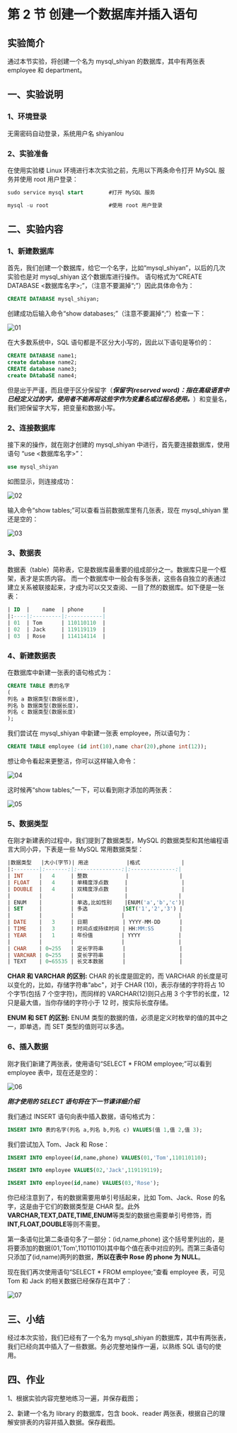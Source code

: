 # 第 2 节 创建一个数据库并插入语句

## 实验简介

通过本节实验，将创建一个名为 mysql_shiyan 的数据库，其中有两张表 employee 和 department。

## 一、实验说明

### 1、环境登录

无需密码自动登录，系统用户名 shiyanlou

### 2、实验准备

在使用实验楼 Linux 环境进行本次实验之前，先用以下两条命令打开 MySQL 服务并使用 root 用户登录：

```sql
sudo service mysql start        #打开 MySQL 服务

mysql -u root                   #使用 root 用户登录 
```

## 二、实验内容

### 1、新建数据库

首先，我们创建一个数据库，给它一个名字，比如“mysql_shiyan”，以后的几次实验也是对 mysql_shiyan 这个数据库进行操作。 语句格式为“CREATE DATABASE <数据库名字>;”，（注意不要漏掉“;”）因此具体命令为：

```sql
CREATE DATABASE mysql_shiyan; 
```

创建成功后输入命令“show databases;”（注意不要漏掉“;”）检查一下：

![01](img/bbeec6d3749c0e18e13ade3c395e5bca.jpg)

在大多数系统中，SQL 语句都是不区分大小写的，因此以下语句是等价的：

```sql
CREATE DATABASE name1;
create database name2;
CREATE database name3;
create DAtabaSE name4; 
```

但是出于严谨，而且便于区分保留字（***保留字(reserved word)：指在高级语言中已经定义过的字，使用者不能再将这些字作为变量名或过程名使用。***）和变量名，我们把保留字大写，把变量和数据小写。

### 2、连接数据库

接下来的操作，就在刚才创建的 mysql_shiyan 中进行，首先要连接数据库，使用语句 “use <数据库名字>”：

```sql
use mysql_shiyan 
```

如图显示，则连接成功：

![02](img/61a3986d3bb0521b36ab1d89b09b938e.jpg)

输入命令“show tables;”可以查看当前数据库里有几张表，现在 mysql_shiyan 里还是空的：

![03](img/0e386195c2d575ec62fa7d024707615b.jpg)

### 3、数据表

数据表（table）简称表，它是数据库最重要的组成部分之一。数据库只是一个框架，表才是实质内容。 而一个数据库中一般会有多张表，这些各自独立的表通过建立关系被联接起来，才成为可以交叉查阅、一目了然的数据库。如下便是一张表：

```sql
| ID  |    name  | phone      |
|:----|:---------|:-----------|
| 01  | Tom      | 110110110  |
| 02  | Jack     | 119119119  |
| 03  | Rose     | 114114114  |
```

### 4、新建数据表

在数据库中新建一张表的语句格式为：

```sql
CREATE TABLE 表的名字
(
列名 a 数据类型(数据长度),
列名 b 数据类型(数据长度)，
列名 c 数据类型(数据长度)
); 
```

我们尝试在 mysql_shiyan 中新建一张表 employee，所以语句为：

```sql
CREATE TABLE employee (id int(10),name char(20),phone int(12)); 
```

想让命令看起来更整洁，你可以这样输入命令：

![04](img/3853e561e30ed48565d72629aabb5214.jpg)

这时候再“show tables;”一下，可以看到刚才添加的两张表：

![05](img/3bc927cd0fdadd5c64b06835ac22088c.jpg)

### 5、数据类型

在刚才新建表的过程中，我们提到了数据类型，MySQL 的数据类型和其他编程语言大同小异，下表是一些 MySQL 常用数据类型：

```sql
|数据类型   |大小(字节)| 用途            |格式             |
|:--------|:-------:|:--------------:|:--------------:|
| INT     |   4     | 整数            |                |
| FLOAT   |   4     | 单精度浮点数     |                 |
| DOUBLE  |   4     | 双精度浮点数     |                 |
|         |         |                |                |
| ENUM    |         | 单选,比如性别    |ENUM('a','b','c')|
| SET     |         | 多选           |SET('1','2','3') |
|         |         |               |                 |
| DATE    |   3     | 日期           | YYYY-MM-DD      |
| TIME    |   3     | 时间点或持续时间 | HH:MM:SS        |
| YEAR    |   1     | 年份值         | YYYY            |
|         |         |               |                 |
| CHAR    | 0~255   | 定长字符串      |                 |
| VARCHAR | 0~255   | 变长字符串      |                 |
| TEXT    | 0~65535 | 长文本数据      |                 |
```

**CHAR 和 VARCHAR 的区别:** CHAR 的长度是固定的，而 VARCHAR 的长度是可以变化的，比如，存储字符串“abc"，对于 CHAR (10)，表示存储的字符将占 10 个字节(包括 7 个空字符)，而同样的 VARCHAR(12)则只占用 3 个字节的长度，12 只是最大值，当你存储的字符小于 12 时，按实际长度存储。

**ENUM 和 SET 的区别:** ENUM 类型的数据的值，必须是定义时枚举的值的其中之一，即单选，而 SET 类型的值则可以多选。

### 6、插入数据

刚才我们新建了两张表，使用语句“SELECT * FROM employee;”可以看到 employee 表中，现在还是空的：

![06](img/b9edb3a3737645419ff0971f68a401b7.jpg)

***刚才使用的 SELECT 语句将在下一节课详细介绍***

我们通过 INSERT 语句向表中插入数据，语句格式为：

```sql
INSERT INTO 表的名字(列名 a,列名 b,列名 c) VALUES(值 1,值 2,值 3); 
```

我们尝试加入 Tom、Jack 和 Rose：

```sql
INSERT INTO employee(id,name,phone) VALUES(01,'Tom',110110110);

INSERT INTO employee VALUES(02,'Jack',119119119);

INSERT INTO employee(id,name) VALUES(03,'Rose'); 
```

你已经注意到了，有的数据需要用单引号括起来，比如 Tom、Jack、Rose 的名字，这是由于它们的数据类型是 CHAR 型。此外**VARCHAR,TEXT,DATE,TIME,ENUM**等类型的数据也需要单引号修饰，而**INT,FLOAT,DOUBLE**等则不需要。

第一条语句比第二条语句多了一部分：(id,name,phone) 这个括号里列出的，是将要添加的数据(01,'Tom',110110110)其中每个值在表中对应的列。而第三条语句只添加了(id,name)两列的数据，**所以在表中 Rose 的 phone 为 NULL**。

现在我们再次使用语句“SELECT * FROM employee;”查看 employee 表，可见 Tom 和 Jack 的相关数据已经保存在其中了：

![07](img/4102fdb4d3f12e39fab909ad432e24e8.jpg)

## 三、小结

经过本次实验，我们已经有了一个名为 mysql_shiyan 的数据库，其中有两张表，我们已经向其中插入了一些数据。务必完整地操作一遍，以熟练 SQL 语句的使用。

## 四、作业

1、根据实验内容完整地练习一遍，并保存截图；

2、新建一个名为 library 的数据库，包含 book、reader 两张表，根据自己的理解安排表的内容并插入数据。保存截图。